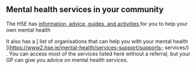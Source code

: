 ##  Mental health services in your community

The HSE has [ information, advice, guides, and activities
](https://www2.hse.ie/mental-health/self-help/) for you to help your own
mental health

It also has a [ list of organisations that can help you with your mental
health ](https://www2.hse.ie/mental-health/services-support/supports-
services/) . You can access most of the services listed here without a
referral, but your GP can give you advice on mental health services.
